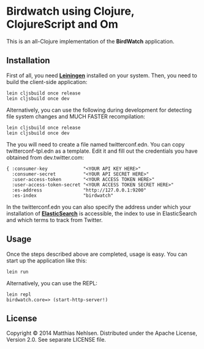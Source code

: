 # Birdwatch using Clojure, ClojureScript and Om
This is an all-Clojure implementation of the **BirdWatch** application.

## Installation
First of all, you need **[Leiningen](http://leiningen.org)** installed on your system. Then, you need to build the client-side application:

    lein cljsbuild once release
    lein cljsbuild once dev

Alternatively, you can use the following during development for detecting file system changes and MUCH FASTER recompilation:

    lein cljsbuild once release
    lein cljsbuild once dev

The you will need to create a file named twitterconf.edn. You can copy twitterconf-tpl.edn as a template. Edit it and fill out the credentials you have obtained from dev.twitter.com:

    { :consumer-key             "<YOUR API KEY HERE>"
      :consumer-secret          "<YOUR API SECRET HERE>"
      :user-access-token        "<YOUR ACCESS TOKEN HERE>"
      :user-access-token-secret "<YOUR ACCESS TOKEN SECRET HERE>"
      :es-address               "http://127.0.0.1:9200"
      :es-index                 "birdwatch"

In the twitterconf.edn you can also specify the address under which your installation of **[ElasticSearch](http://www.elasticsearch.org)** is accessible, the index to use in ElasticSearch and which terms to track from Twitter. 

## Usage
Once the steps described above are completed, usage is easy. You can start up the application like this:

    lein run

Alternatively, you can use the REPL:

    lein repl
    birdwatch.core=> (start-http-server!)

## License
Copyright © 2014 Matthias Nehlsen. Distributed under the Apache License, Version 2.0. See separate LICENSE file. 